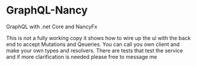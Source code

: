# GraphQL-Nancy
GraphQL with .net Core and NancyFx

This is not a fully working copy it shows how to wire up the ui with the back end to accept Mutations and Qeueries. You can call you own client and make your own types and resolvers. There are tests that test the service and if more clarification is needed please free to message me
